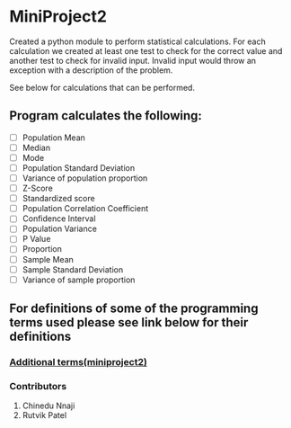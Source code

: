 # **MiniProject2**
Created a python module to perform statistical calculations. For each calculation we created at least one test to check for the correct value and another test to check for invalid input.  Invalid input would throw an exception with a description of the problem.

See below for calculations that can be performed.

## **Program calculates the following:**
- [ ] Population Mean
- [ ] Median
- [ ] Mode
- [ ] Population Standard Deviation
- [ ] Variance of population proportion
- [ ] Z-Score
- [ ] Standardized score
- [ ] Population Correlation Coefficient
- [ ] Confidence Interval
- [ ] Population Variance
- [ ] P Value
- [ ] Proportion
- [ ] Sample Mean
- [ ] Sample Standard Deviation
- [ ] Variance of sample proportion

## **For definitions of some of the programming terms used please see link below for their definitions**

### [Additional terms(miniproject2)](https://github.com/rutvik2611/miniproject1/blob/master/Additional%20terms(miniproject2.md))


### Contributors
1. Chinedu Nnaji
2. Rutvik Patel
